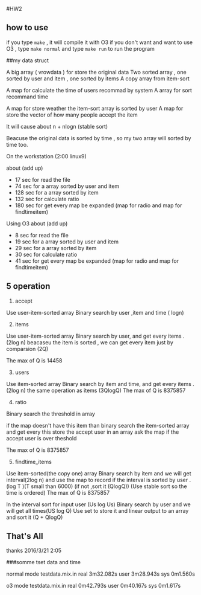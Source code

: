 #HW2
## how to use
if you type `make` , it will compile it with O3
if you don't want and want to use O3 , type `make normal`
and type `make run` to run the program

##my data struct

A big array ( vrowdata ) for store the original data
Two sorted array , one sorted by user and item , one sorted by items
A copy array from item-sort

A map for calculate the time of users recommad by system
A array for sort recommand time 

A map for store weather the item-sort array is sorted by user
A map for store the vector of how many people accept the item

It will cause about n + nlogn (stable sort)

Beacuse the original data is sorted by time , so my two array will sorted by time too.

On the workstation (2:00 linux9)

about (add up)
* 17 sec for read the file
* 74 sec for a array sorted by user and item
* 128 sec for a array sorted by item 
* 132 sec for calculate ratio
* 180 sec for get every map be expanded (map for radio and map for findtimeitem)

Using O3
about (add up)
* 8  sec for read the file
* 19 sec for a array sorted by user and item
* 29 sec for a array sorted by item 
* 30 sec for calculate ratio
* 41 sec for get every map be expanded (map for radio and map for findtimeitem)

## 5 operation

1. accept

Use user-item-sorted array
Binary search by user ,item and time ( logn)

2. items

Use user-item-sorted array
Binary search by user, and get every  items . (2log n)
beacaseu the item is sorted , we can get every item just by comparsion (2Q)

The max of Q is 14458

3. users 

Use item-sorted array
Binary search by item and time, and get every items . (2log n)
the same operation as items
(3QlogQ)
The max of Q is 8375857

4. ratio

Binary search the threshold in array

if the map doesn't have this item
than  binary search the item-sorted array and get every this
store the accept user in an array
ask the map if the accept user is over theshold
	
The max of Q is 8375857

5. findtime_items

Use item-sorted(the copy one) array
Binary search by item and we will get interval(2log n)
and use the map to record if the interval is sorted by user .(log T )(T small than 6000)
(if not  ,sort it (QlogQ))
(Use stable sort so the time is ordered)
The max of Q is 8375857

In the interval
sort for input user (Us log Us)
Binary search by user and we will get all times(US log Q)
Use set to store it and linear output to an array and sort it (Q + QlogQ)

## That's All
thanks 2016/3/21 2:05


###somme tset data and time

normal mode testdata.mix.in
real    3m32.082s
user    3m28.943s
sys     0m1.560s

o3 mode testdata.mix.in
real    0m42.793s
user    0m40.167s
sys     0m1.617s









